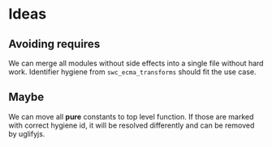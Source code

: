# Ideas

## Avoiding requires

We can merge all modules without side effects into a single file without hard work.
Identifier hygiene from `swc_ecma_transforms` should fit the use case.


## Maybe 

We can move all **pure** constants to top level function.
If those are marked with correct hygiene id, 
it will be resolved differently and can be removed by uglifyjs.
